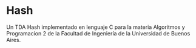 # Hash
 Un TDA Hash implementado en lenguaje C para la materia Algoritmos y Programacion 2 de la Facultad de Ingeniería de la Universidad de Buenos Aires.
